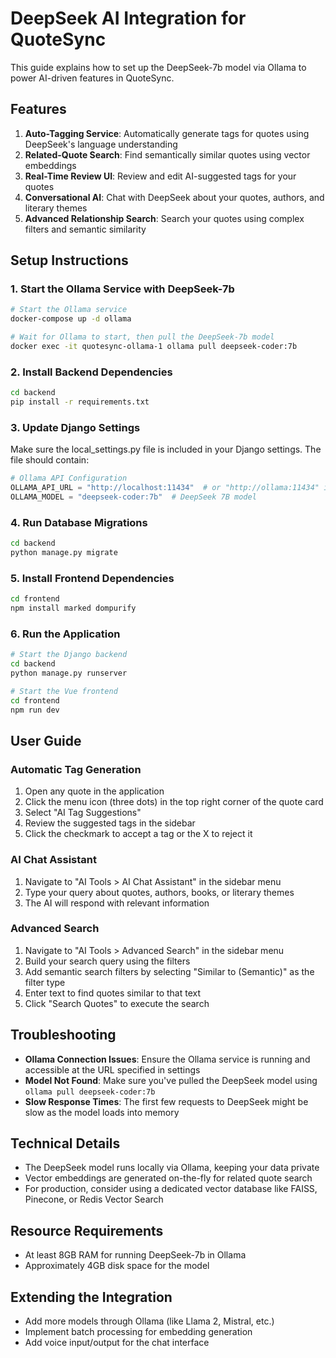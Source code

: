 # DeepSeek AI Integration for QuoteSync

This guide explains how to set up the DeepSeek-7b model via Ollama to power AI-driven features in QuoteSync.

## Features

1. **Auto-Tagging Service**: Automatically generate tags for quotes using DeepSeek's language understanding
2. **Related-Quote Search**: Find semantically similar quotes using vector embeddings
3. **Real-Time Review UI**: Review and edit AI-suggested tags for your quotes
4. **Conversational AI**: Chat with DeepSeek about your quotes, authors, and literary themes
5. **Advanced Relationship Search**: Search your quotes using complex filters and semantic similarity

## Setup Instructions

### 1. Start the Ollama Service with DeepSeek-7b

```bash
# Start the Ollama service
docker-compose up -d ollama

# Wait for Ollama to start, then pull the DeepSeek-7b model
docker exec -it quotesync-ollama-1 ollama pull deepseek-coder:7b
```

### 2. Install Backend Dependencies

```bash
cd backend
pip install -r requirements.txt
```

### 3. Update Django Settings

Make sure the local_settings.py file is included in your Django settings. The file should contain:

```python
# Ollama API Configuration
OLLAMA_API_URL = "http://localhost:11434"  # or "http://ollama:11434" if using Docker
OLLAMA_MODEL = "deepseek-coder:7b"  # DeepSeek 7B model
```

### 4. Run Database Migrations

```bash
cd backend
python manage.py migrate
```

### 5. Install Frontend Dependencies

```bash
cd frontend
npm install marked dompurify
```

### 6. Run the Application

```bash
# Start the Django backend
cd backend
python manage.py runserver

# Start the Vue frontend
cd frontend
npm run dev
```

## User Guide

### Automatic Tag Generation

1. Open any quote in the application
2. Click the menu icon (three dots) in the top right corner of the quote card
3. Select "AI Tag Suggestions"
4. Review the suggested tags in the sidebar
5. Click the checkmark to accept a tag or the X to reject it

### AI Chat Assistant

1. Navigate to "AI Tools > AI Chat Assistant" in the sidebar menu
2. Type your query about quotes, authors, books, or literary themes
3. The AI will respond with relevant information

### Advanced Search

1. Navigate to "AI Tools > Advanced Search" in the sidebar menu
2. Build your search query using the filters
3. Add semantic search filters by selecting "Similar to (Semantic)" as the filter type
4. Enter text to find quotes similar to that text
5. Click "Search Quotes" to execute the search

## Troubleshooting

- **Ollama Connection Issues**: Ensure the Ollama service is running and accessible at the URL specified in settings
- **Model Not Found**: Make sure you've pulled the DeepSeek model using `ollama pull deepseek-coder:7b`
- **Slow Response Times**: The first few requests to DeepSeek might be slow as the model loads into memory

## Technical Details

- The DeepSeek model runs locally via Ollama, keeping your data private
- Vector embeddings are generated on-the-fly for related quote search
- For production, consider using a dedicated vector database like FAISS, Pinecone, or Redis Vector Search

## Resource Requirements

- At least 8GB RAM for running DeepSeek-7b in Ollama
- Approximately 4GB disk space for the model

## Extending the Integration

- Add more models through Ollama (like Llama 2, Mistral, etc.)
- Implement batch processing for embedding generation
- Add voice input/output for the chat interface 
